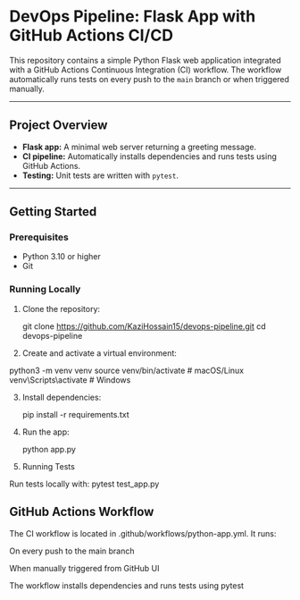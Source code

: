# DevOps Pipeline: Flask App with GitHub Actions CI/CD

This repository contains a simple Python Flask web application integrated with a GitHub Actions Continuous Integration (CI) workflow. The workflow automatically runs tests on every push to the `main` branch or when triggered manually.

---

## Project Overview

- **Flask app:** A minimal web server returning a greeting message.
- **CI pipeline:** Automatically installs dependencies and runs tests using GitHub Actions.
- **Testing:** Unit tests are written with `pytest`.

---

## Getting Started

### Prerequisites

- Python 3.10 or higher
- Git

### Running Locally

1. Clone the repository:
   
   git clone https://github.com/KaziHossain15/devops-pipeline.git
   cd devops-pipeline

2.  Create and activate a virtual environment:

   python3 -m venv venv
   source venv/bin/activate    # macOS/Linux
   venv\Scripts\activate       # Windows

3. Install dependencies:

   pip install -r requirements.txt

4. Run the app:

   python app.py

5.  Running Tests

   Run tests locally with:
   pytest test_app.py


## GitHub Actions Workflow
The CI workflow is located in .github/workflows/python-app.yml. It runs:

On every push to the main branch

When manually triggered from GitHub UI

The workflow installs dependencies and runs tests using pytest
